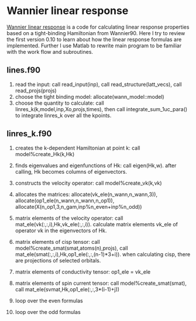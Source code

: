 # Wannier linear response
[Wannier linear response](https://bitbucket.org/zeleznyj/wannier-linear-response/wiki/Home) is a code for calculating linear response properties based on a tight-binding Hamiltonian from Wannier90. Here I try to review the first version 0.10 to learn about how the linear response formulas are implemented. Further I use Matlab to rewrite main program to be familiar with the work flow and subroutines.

## lines.f90    

1. read the input: call read_input(inp), call read_structure(latt_vecs), call read_projs(projs)
2. choose the tight binding model: allocate(wann_model::model)
3. choose the quantity to calculate: call linres_k(k,model,inp,Xo,projs,times), then call integrate_sum_1uc_para() to integrate linres_k over all the kpoints.

## linres_k.f90

1. creates the k-dependent Hamiltonian at point k: call model%create_Hk(k,Hk)

2. finds eigenvalues and eigenfunctions of Hk: call eigen(Hk,w). after calling, Hk becomes columns of eigenvectors.

3. constructs the velocity operator: call model%create_vk(k,vk)

4. allocates the matrices: allocate(vk_ele(n_wann,n_wann,3)), allocate(op1_ele(n_wann,n_wann,n_op1)), allocate(X(n_op1,3,n_gam,inp%n_even+inp%n_odd))

5. matrix elements of the velocity operator: call mat_ele(vk(:,:,i),Hk,vk_ele(:,:,i)). calculate matrix elements vk_ele of operator vk in the eigenvectors of Hk.

6. matrix elements of cisp tensor: call model%create_smat(smat,atoms(n),projs), call mat_ele(smat(:,:,i),Hk,op1_ele(:,:,(n-1)*3+i)). when calculating cisp, there are projections of selected orbitals.

7. matrix elements of conductivity tensor: op1_ele = vk_ele

8. matrix elements of spin current tensor: call model%create_smat(smat), call mat_ele(svmat,Hk,op1_ele(:,:,3*(i-1)+j))

9. loop over the even formulas

10. loop over the odd formulas
